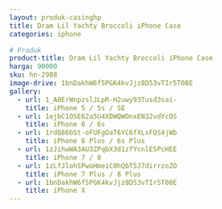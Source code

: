 ```yaml
---
layout: produk-casinghp
title: Dram Lil Yachty Broccoli iPhone Case
categories: iphone

# Produk
product-title: Dram Lil Yachty Broccoli iPhone Case
harga: 90000
sku: hn-2988
image-drive: 1bnDakhW6f5PGK4kvJjz8D53vTIr5T08E
gallery:
  - url: 1_A0ErWnpzslJLpR-H2uwy93Tusd3sai-
    title: iPhone 5 / 5s / SE
  - url: 1ejbC1OSE62a5U4XDWQWOnxEN32vdYcOS
    title: iPhone 6 / 6s
  - url: 1rdQ86bSt-oFUFgOaT6YC6fXLsFQS4jWb
    title: iPhone 6 Plus / 6s Plus
  - url: 1zJihwWA3AU3ZPqbX3d1zfYcnlE5PcHEE
    title: iPhone 7 / 8
  - url: 1zLfJlohSPwoHmeiC0hQbT5J7dirrzoZO
    title: iPhone 7 Plus / 8 Plus
  - url: 1bnDakhW6f5PGK4kvJjz8D53vTIr5T08E
    title: iPhone X
---
```


